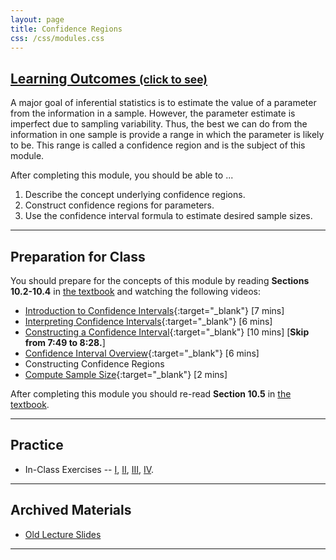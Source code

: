 ```yaml
---
layout: page
title: Confidence Regions
css: /css/modules.css
---
```


<div class="panel-group-ILOs">
  <div class="panel panel-default">
    <div class="panel-heading">
      <h2 class="panel-title">
        <a data-toggle="collapse" href="#ILOs">Learning Outcomes <small>(click to see)</small></a>
      </h2>
    </div>
    <div id="ILOs" class="panel-collapse collapse">
      <div class="panel-body">
A major goal of inferential statistics is to estimate the value of a parameter from the information in a sample.  However, the parameter estimate is imperfect due to sampling variability.  Thus, the best we can do from the information in one sample is provide a range in which the parameter is likely to be.  This range is called a confidence region and is the subject of this module.

<p>After completing this module, you should be able to ...</p>

<ol>
  <li>Describe the concept underlying confidence regions.</li>
  <li>Construct confidence regions for parameters.</li>
  <li>Use the confidence interval formula to estimate desired sample sizes.</li>
</ol>
      </div>
    </div>
  </div>
</div>

----

## Preparation for Class

You should prepare for the concepts of this module by reading **Sections 10.2-10.4** in [the textbook](../../book/) and watching the following videos:

* [Introduction to Confidence Intervals](https://www.youtube.com/v/27iSnzss2wM?version=3&autoplay=1){:target="_blank"} [7 mins]
* [Interpreting Confidence Intervals](https://www.youtube.com/v/JYP6gc--sGQ?version=3&autoplay=1){:target="_blank"} [6 mins]
* [Constructing a Confidence Interval](https://www.youtube.com/v/KG921rfbTDw?version=3&autoplay=1){:target="_blank"} [10 mins] [**Skip from 7:49 to 8:28.**]
* [Confidence Interval Overview](https://www.youtube.com/v/FUaXoKdCre4?version=3&autoplay=1){:target="_blank"} [6 mins]
* Constructing Confidence Regions
* [Compute Sample Size](https://www.youtube.com/v/4-5pFrqJz9w?version=3&autoplay=1){:target="_blank"} [2 mins]

After completing this module you should re-read **Section 10.5** in [the textbook](../../book/).

----

## Practice

* In-Class Exercises -- [I](CE1), [II](CE2), [III](CE3), [IV](CE4).

----

## Archived Materials

* [Old Lecture Slides](PPT_old.pptx)

----
